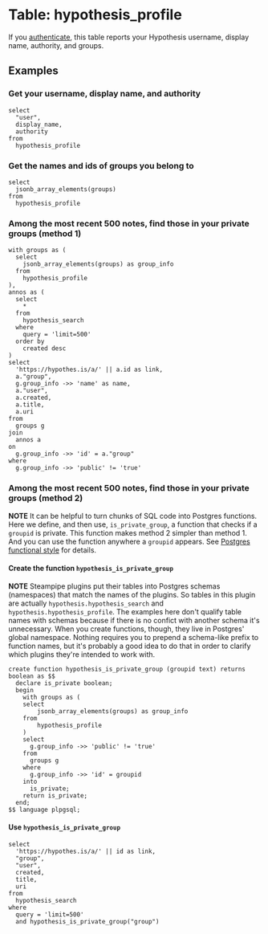 # Table: hypothesis_profile

If you [authenticate](../index.md), this table reports your Hypothesis username, display name, authority, and groups.

## Examples

### Get your username, display name, and authority

```
select
  "user",
  display_name,
  authority
from
  hypothesis_profile
```

### Get the names and ids of groups you belong to

```
select
  jsonb_array_elements(groups)
from
  hypothesis_profile
```

### Among the most recent 500 notes, find those in your private groups (method 1)

```
with groups as (
  select
    jsonb_array_elements(groups) as group_info
  from
    hypothesis_profile
),
annos as (
  select
    *
  from
    hypothesis_search
  where 
    query = 'limit=500'
  order by
    created desc
)
select
  'https://hypothes.is/a/' || a.id as link,
  a."group",
  g.group_info ->> 'name' as name,
  a."user",
  a.created,
  a.title,
  a.uri
from 
  groups g
join
  annos a
on 
  g.group_info ->> 'id' = a."group"
where
  g.group_info ->> 'public' != 'true'
```    

### Among the most recent 500 notes, find those in your private groups (method 2)

**NOTE** It can be helpful to turn chunks of SQL code into Postgres functions. Here we define, and then use, `is_private_group`, a function that checks if a `groupid` is private. This function makes method 2 simpler than method 1. And you can use the function anywhere a `groupid` appears. See [Postgres functional style](https://blog.jonudell.net/2021/08/21/postgres-functional-style/) for details.

#### Create the function `hypothesis_is_private_group`

**NOTE** Steampipe plugins put their tables into Postgres schemas (namespaces) that match the names of the plugins. So tables in this plugin are actually `hypothesis.hypothesis_search` and `hypothesis.hypothesis_profile`. The examples here don't qualify table names with schemas because if there is no confict with another schema it's unnecessary. When you create functions, though, they live in Postgres' global namespace. Nothing requires you to prepend a schema-like prefix to function names, but it's probably a good idea to do that in order to clarify which plugins they're intended to work with.

```
create function hypothesis_is_private_group (groupid text) returns boolean as $$
  declare is_private boolean;
  begin
    with groups as (
    select
        jsonb_array_elements(groups) as group_info
    from
        hypothesis_profile
    )
    select
      g.group_info ->> 'public' != 'true'
    from
      groups g
    where 
      g.group_info ->> 'id' = groupid
    into
      is_private;
    return is_private;
  end;
$$ language plpgsql;
```

#### Use `hypothesis_is_private_group` 

```
select
  'https://hypothes.is/a/' || id as link,
  "group",
  "user",
  created,
  title,
  uri
from 
  hypothesis_search
where 
  query = 'limit=500'
  and hypothesis_is_private_group("group")
```    




